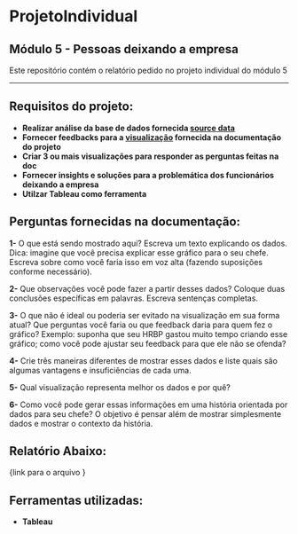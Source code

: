 # ProjetoIndividual 
## Módulo 5 - Pessoas deixando a empresa

Este repositório contém o relatório pedido no projeto individual do módulo 5
****
## Requisitos do projeto:
- **Realizar análise da base de dados fornecida [source data]([SE]_[M5]_Projeto_Individual_FONTE_DE_DADOS.xlsx)**
- **Fornecer feedbacks para a [visualização](source_image.png) fornecida na documentação do projeto**
- **Criar 3 ou mais visualizações para responder as perguntas feitas na doc**
- **Fornecer insights e soluções para a problemática dos funcionários deixando a empresa**
- **Utilzar Tableau como ferramenta**

## Perguntas fornecidas na documentação:
**1-**  O que está sendo mostrado aqui? Escreva um texto explicando os dados.
Dica: imagine que você precisa explicar esse gráfico para o seu chefe. Escreva sobre como
você faria isso em voz alta (fazendo suposições conforme necessário).

**2-**  Que observações você pode fazer a partir desses dados? Coloque duas
conclusões específicas em palavras. Escreva sentenças completas.

**3-**  O que não é ideal ou poderia ser evitado na visualização em sua forma atual? Que
perguntas você faria ou que feedback daria para quem fez o gráfico?
Exemplo: suponha que seu HRBP gastou muito tempo criando esse gráfico; como você
pode ajustar seu feedback para que ele não se ofenda?

**4-**  Crie três maneiras diferentes de mostrar esses dados e liste quais são algumas
vantagens e insuficiências de cada uma.

**5-**  Qual visualização representa melhor os dados e por quê?

**6-**  Como você pode gerar essas informações em uma história orientada por dados
para seu chefe? O objetivo é pensar além de mostrar simplesmente dados e mostrar
o contexto da história.

## Relatório Abaixo:
{link para o arquivo }

## Ferramentas utilizadas:
- **Tableau**





